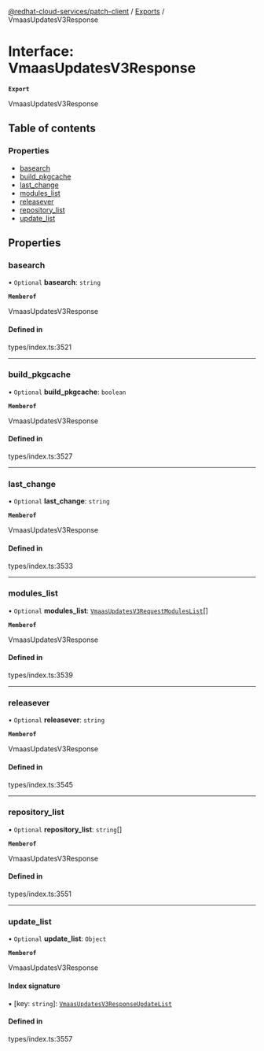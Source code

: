 [@redhat-cloud-services/patch-client](../README.md) / [Exports](../modules.md) / VmaasUpdatesV3Response

# Interface: VmaasUpdatesV3Response

**`Export`**

VmaasUpdatesV3Response

## Table of contents

### Properties

- [basearch](VmaasUpdatesV3Response.md#basearch)
- [build\_pkgcache](VmaasUpdatesV3Response.md#build_pkgcache)
- [last\_change](VmaasUpdatesV3Response.md#last_change)
- [modules\_list](VmaasUpdatesV3Response.md#modules_list)
- [releasever](VmaasUpdatesV3Response.md#releasever)
- [repository\_list](VmaasUpdatesV3Response.md#repository_list)
- [update\_list](VmaasUpdatesV3Response.md#update_list)

## Properties

### basearch

• `Optional` **basearch**: `string`

**`Memberof`**

VmaasUpdatesV3Response

#### Defined in

types/index.ts:3521

___

### build\_pkgcache

• `Optional` **build\_pkgcache**: `boolean`

**`Memberof`**

VmaasUpdatesV3Response

#### Defined in

types/index.ts:3527

___

### last\_change

• `Optional` **last\_change**: `string`

**`Memberof`**

VmaasUpdatesV3Response

#### Defined in

types/index.ts:3533

___

### modules\_list

• `Optional` **modules\_list**: [`VmaasUpdatesV3RequestModulesList`](VmaasUpdatesV3RequestModulesList.md)[]

**`Memberof`**

VmaasUpdatesV3Response

#### Defined in

types/index.ts:3539

___

### releasever

• `Optional` **releasever**: `string`

**`Memberof`**

VmaasUpdatesV3Response

#### Defined in

types/index.ts:3545

___

### repository\_list

• `Optional` **repository\_list**: `string`[]

**`Memberof`**

VmaasUpdatesV3Response

#### Defined in

types/index.ts:3551

___

### update\_list

• `Optional` **update\_list**: `Object`

**`Memberof`**

VmaasUpdatesV3Response

#### Index signature

▪ [key: `string`]: [`VmaasUpdatesV3ResponseUpdateList`](VmaasUpdatesV3ResponseUpdateList.md)

#### Defined in

types/index.ts:3557
